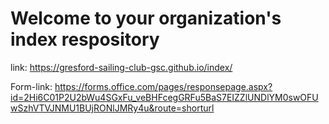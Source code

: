 # Welcome to your organization's index respository

link: https://gresford-sailing-club-gsc.github.io/index/

Form-link: https://forms.office.com/pages/responsepage.aspx?id=2Hi6C01P2U2bWu4SGxFu_veBHFcegGRFu5BaS7EIZZlUNDlYM0swOFUwSzhVTVJNMU1BUjRONlJMRy4u&route=shorturl
